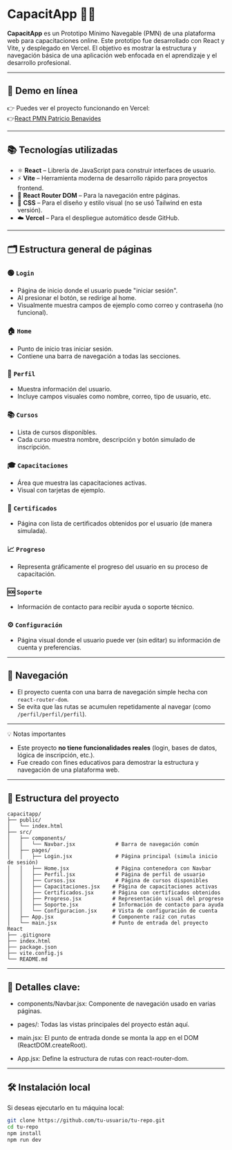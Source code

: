 # CapacitApp 🧠💼

**CapacitApp** es un Prototipo Mínimo Navegable (PMN) de una plataforma web para capacitaciones online. Este prototipo fue desarrollado con React y Vite, y desplegado en Vercel. El objetivo es mostrar la estructura y navegación básica de una aplicación web enfocada en el aprendizaje y el desarrollo profesional.

---

## 🚀 Demo en línea

👉 Puedes ver el proyecto funcionando en Vercel:  
👉[React PMN Patricio Benavides](https://pmn-patricio-benavides-projects.vercel.app/)

---

## 📚 Tecnologías utilizadas

- ⚛️ **React** – Librería de JavaScript para construir interfaces de usuario.
- ⚡ **Vite** – Herramienta moderna de desarrollo rápido para proyectos frontend.
- 🧭 **React Router DOM** – Para la navegación entre páginas.
- 🎨 **CSS** – Para el diseño y estilo visual (no se usó Tailwind en esta versión).
- ☁️ **Vercel** – Para el despliegue automático desde GitHub.

---

## 🗂️ Estructura general de páginas

### 🟢 `Login`
- Página de inicio donde el usuario puede "iniciar sesión".
- Al presionar el botón, se redirige al home.
- Visualmente muestra campos de ejemplo como correo y contraseña (no funcional).

### 🏠 `Home`
- Punto de inicio tras iniciar sesión.
- Contiene una barra de navegación a todas las secciones.

### 👤 `Perfil`
- Muestra información del usuario.
- Incluye campos visuales como nombre, correo, tipo de usuario, etc.

### 📚 `Cursos`
- Lista de cursos disponibles.
- Cada curso muestra nombre, descripción y botón simulado de inscripción.

### 🎓 `Capacitaciones`
- Área que muestra las capacitaciones activas.
- Visual con tarjetas de ejemplo.

### 📄 `Certificados`
- Página con lista de certificados obtenidos por el usuario (de manera simulada).

### 📈 `Progreso`
- Representa gráficamente el progreso del usuario en su proceso de capacitación.

### 🆘 `Soporte`
- Información de contacto para recibir ayuda o soporte técnico.

### ⚙️ `Configuración`
- Página visual donde el usuario puede ver (sin editar) su información de cuenta y preferencias.

---

## 🧭 Navegación

- El proyecto cuenta con una barra de navegación simple hecha con `react-router-dom`.
- Se evita que las rutas se acumulen repetidamente al navegar (como `/perfil/perfil/perfil`).

---

💡 Notas importantes

- Este proyecto **no tiene funcionalidades reales** (login, bases de datos, lógica de inscripción, etc.).
- Fue creado con fines educativos para demostrar la estructura y navegación de una plataforma web.

---

## 📁 Estructura del proyecto
```
capacitapp/
├── public/
│   └── index.html
├── src/
│   ├── components/
│   │   └── Navbar.jsx             # Barra de navegación común
│   ├── pages/
│   │   ├── Login.jsx              # Página principal (simula inicio de sesión)
│   │   ├── Home.jsx               # Página contenedora con Navbar
│   │   ├── Perfil.jsx             # Página de perfil de usuario
│   │   ├── Cursos.jsx             # Página de cursos disponibles
│   │   ├── Capacitaciones.jsx    # Página de capacitaciones activas
│   │   ├── Certificados.jsx      # Página con certificados obtenidos
│   │   ├── Progreso.jsx          # Representación visual del progreso
│   │   ├── Soporte.jsx           # Información de contacto para ayuda
│   │   └── Configuracion.jsx     # Vista de configuración de cuenta
│   ├── App.jsx                   # Componente raíz con rutas
│   └── main.jsx                  # Punto de entrada del proyecto React
├── .gitignore
├── index.html
├── package.json
├── vite.config.js
└── README.md
```
---

## 📌 Detalles clave:
- components/Navbar.jsx: Componente de navegación usado en varias páginas.

- pages/: Todas las vistas principales del proyecto están aquí.

- main.jsx: El punto de entrada donde se monta la app en el DOM (ReactDOM.createRoot).

- App.jsx: Define la estructura de rutas con react-router-dom.

---

## 🛠️ Instalación local

Si deseas ejecutarlo en tu máquina local:

```bash
git clone https://github.com/tu-usuario/tu-repo.git
cd tu-repo
npm install
npm run dev
